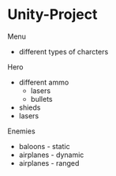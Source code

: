 Unity-Project
=============

Menu
- different types of charcters

Hero
- different ammo
	- lasers
	- bullets
- shieds
- lasers

Enemies
- baloons - static
- airplanes - dynamic
- airplanes - ranged
